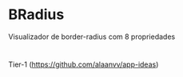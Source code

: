 # BRadius

Visualizador de border-radius com 8 propriedades

#

Tier-1 (https://github.com/alaanvv/app-ideas)
